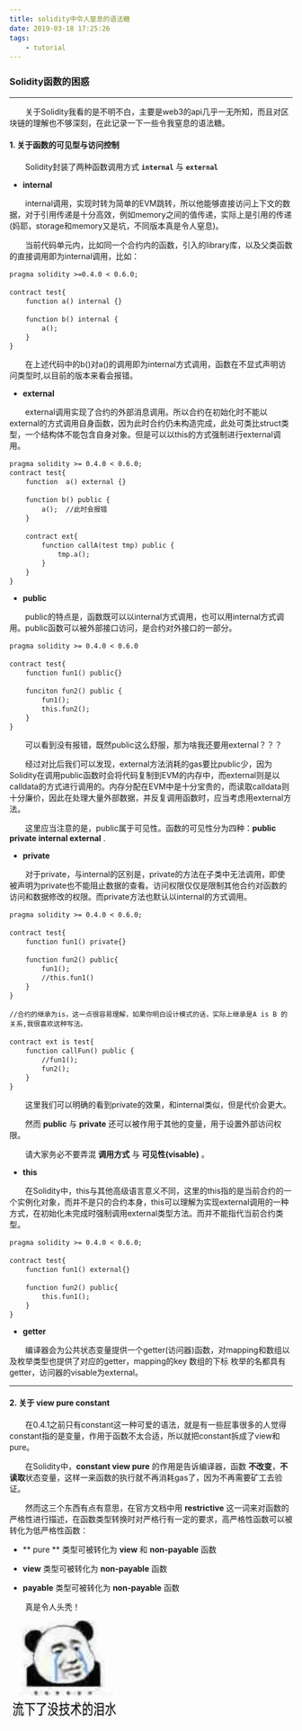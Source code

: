 ```yaml
---
title: solidity中令人窒息的语法糖
date: 2019-03-18 17:25:26
tags:
    - tutorial
---
```


### Solidity函数的困惑  

---  

&emsp;&emsp;关于Solidity我看的是不明不白，主要是web3的api几乎一无所知，而且对区块链的理解也不够深刻，在此记录一下一些令我窒息的语法糖。  

#### 1. 关于函数的可见型与访问控制  

&emsp;&emsp;Solidity封装了两种函数调用方式 **`internal`** 与 **`external`**   

- **internal** 

&emsp;&emsp;internal调用，实现时转为简单的EVM跳转，所以他能够直接访问上下文的数据，对于引用传递是十分高效，例如memory之间的值传递，实际上是引用的传递(妈耶，storage和memory又是坑，不同版本真是令人窒息)。  

&emsp;&emsp;当前代码单元内，比如同一个合约内的函数，引入的library库，以及父类函数的直接调用即为internal调用，比如：  

```solidity
pragma solidity >=0.4.0 < 0.6.0;

contract test{
    function a() internal {}

    function b() internal {
        a();
    }
}
```

&emsp;&emsp;在上述代码中的b()对a()的调用即为internal方式调用，函数在不显式声明访问类型时,以目前的版本来看会报错。

- **external**  

&emsp;&emsp;external调用实现了合约的外部消息调用。所以合约在初始化时不能以external的方式调用自身函数，因为此时合约仍未构造完成，此处可类比struct类型，一个结构体不能包含自身对象。但是可以以this的方式强制进行external调用。  

```solidity
pragma solidity >= 0.4.0 < 0.6.0;
contract test{
    function  a() external {}

    function b() public {
        a();  //此时会报错
    }

    contract ext{
        function callA(test tmp) public {
            tmp.a();
        }
    }
}
```
- **public**  

&emsp;&emsp;public的特点是，函数既可以以internal方式调用，也可以用internal方式调用。public函数可以被外部接口访问，是合约对外接口的一部分。 
```solidity
pragma solidity >= 0.4.0 < 0.6.0

contract test{
    function fun1() public{}

    funciton fun2() public {
        fun1();
        this.fun2();
    }
}
```
&emsp;&emsp;可以看到没有报错，既然public这么舒服，那为啥我还要用external？？？  

&emsp;&emsp;经过对比后我们可以发现，external方法消耗的gas要比public少，因为Solidity在调用public函数时会将代码复制到EVM的内存中，而external则是以calldata的方式进行调用的。内存分配在EVM中是十分宝贵的，而读取calldata则十分廉价，因此在处理大量外部数据，并反复调用函数时，应当考虑用external方法。  

&emsp;&emsp;这里应当注意的是，public属于可见性。函数的可见性分为四种：**public private internal external** .  

- **private**  

&emsp;&emsp;对于private，与internal的区别是，private的方法在子类中无法调用，即使被声明为private也不能阻止数据的查看。访问权限仅仅是限制其他合约对函数的访问和数据修改的权限。而private方法也默认以internal的方式调用。  

```solidity
pragma solidity >= 0.4.0 < 0.6.0;

contract test{
    function fun1() private{}

    function fun2() public{
        fun1();
        //this.fun1()
    }
}

//合约的继承为is，这一点很容易理解，如果你明白设计模式的话，实际上继承是A is B 的关系,我很喜欢这种写法。

contract ext is test{   
    function callFun() public {
        //fun1();   
        fun2();
    }
}
```
&emsp;&emsp;这里我们可以明确的看到private的效果，和internal类似，但是代价会更大。  

&emsp;&emsp;然而 **public** 与 **private** 还可以被作用于其他的变量，用于设置外部访问权限。  

&emsp;&emsp;请大家务必不要弄混 **调用方式** 与 **可见性(visable)** 。  


- **this** 

&emsp;&emsp;在Solidity中，this与其他高级语言意义不同，这里的this指的是当前合约的一个实例化对象，而并不是只的合约本身，this可以理解为实现external调用的一种方式，在初始化未完成时强制调用external类型方法。而并不能指代当前合约类型。
```solidity
pragma solidity >= 0.4.0 < 0.6.0;

contract test{
    function fun1() external{}

    function fun2() public{
        this.fun1();
    }
}
```
- **getter**  

&emsp;&emsp;编译器会为公共状态变量提供一个getter(访问器)函数，对mapping和数组以及枚举类型也提供了对应的getter，mapping的key 数组的下标 枚举的名都具有getter，访问器的visable为external。  

---  

#### 2. 关于 view pure constant  

&emsp;&emsp;在0.4.1之前只有constant这一种可爱的语法，就是有一些屁事很多的人觉得constant指的是变量，作用于函数不太合适，所以就把constant拆成了view和pure。  

&emsp;&emsp;在Solidity中，**constant view pure** 的作用是告诉编译器，函数 **不改变**，**不读取**状态变量，这样一来函数的执行就不再消耗gas了，因为不再需要矿工去验证。  

&emsp;&emsp;然而这三个东西有点有意思，在官方文档中用 **restrictive** 这一词来对函数的严格性进行描述，在函数类型转换时对严格行有一定的要求，高严格性函数可以被转化为低严格性函数：  

- ** pure ** 类型可被转化为 **view** 和 **non-payable** 函数  

- **view** 类型可被转化为 **non-payable** 函数  

- **payable** 类型可被转化为 **non-payable** 函数  


&emsp;&emsp;真是令人头秃！

![toutu](https://github.com/Explainaur/hexo-blog/blob/master/source/pictures/toutu.jpg?raw=true)  


